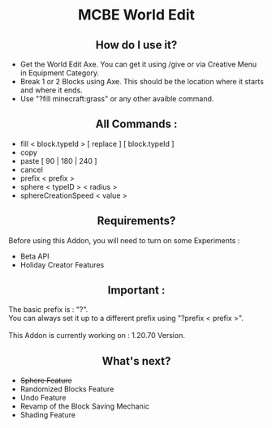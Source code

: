 <h1 align="center">
 MCBE World Edit
</h1>

<h2 align="center">
 How do I use it?
</h2>
<ul>
 <li>
  Get the World Edit Axe. You can get it using /give or via Creative Menu in Equipment Category.
 </li>
 <li>
  Break 1 or 2 Blocks using Axe. This should be the location where it starts and where it ends.
 </li>
 <li>
  Use "?fill minecraft:grass" or any other avaible command.
 </li>
</ul>

<h2 align="center">
 All Commands :
</h2>
<ul>
 <li>
  fill < block.typeId > [ replace ] [ block.typeId ]
 </li>
 <li>
  copy
 </li>
 <li>
  paste [ 90 | 180 | 240 ]
 </li>
 <li>
  cancel
 </li>
 <li>
  prefix < prefix >
 </li>
 <li>
  sphere < typeID > < radius >
 </li>
 <li>
  sphereCreationSpeed < value >
 </li>
</ul>

<h2 align="center">
 Requirements?
</h2>
<p>
 Before using this Addon, you will need to turn on some Experiments :
</p>
<ul>
 <li>
  Beta API
 </li>
 <li>
  Holiday Creator Features
 </li>
</ul>

<h2 align="center">
 Important :
</h2>
<p>
 The basic prefix is : "?".<br>
 You can always set it up to a different prefix using "?prefix < prefix >".<br><br>
 This Addon is currently working on : 1.20.70 Version.
</p>

<h2 align="center">
 What's next?
</h2>
<ul>
 <li>
  <s>Sphere Feature</s>
 </li>
 <li>
  Randomized Blocks Feature
 </li>
 <li>
  Undo Feature
 </li>
 <li>
  Revamp of the Block Saving Mechanic
 </li>
 <li>
  Shading Feature
 </li>
</ul>
